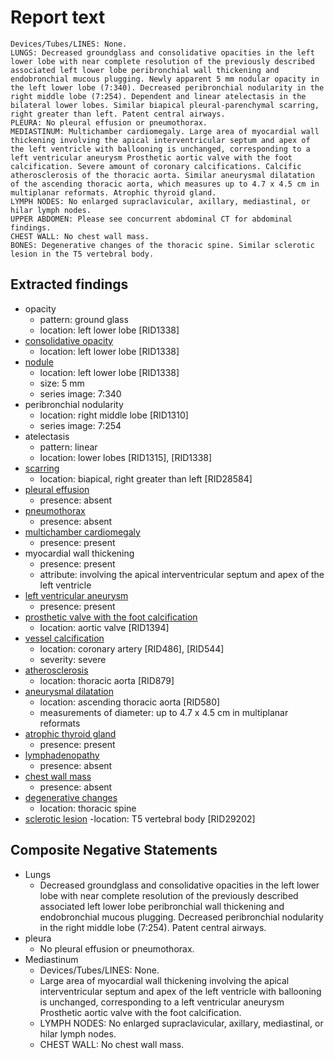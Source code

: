 # Report text

```text
Devices/Tubes/LINES: None.
LUNGS: Decreased groundglass and consolidative opacities in the left lower lobe with near complete resolution of the previously described associated left lower lobe peribronchial wall thickening and endobronchial mucous plugging. Newly apparent 5 mm nodular opacity in the left lower lobe (7:340). Decreased peribronchial nodularity in the right middle lobe (7:254). Dependent and linear atelectasis in the bilateral lower lobes. Similar biapical pleural-parenchymal scarring, right greater than left. Patent central airways.
PLEURA: No pleural effusion or pneumothorax.
MEDIASTINUM: Multichamber cardiomegaly. Large area of myocardial wall thickening involving the apical interventricular septum and apex of the left ventricle with ballooning is unchanged, corresponding to a left ventricular aneurysm Prosthetic aortic valve with the foot calcification. Severe amount of coronary calcifications. Calcific atherosclerosis of the thoracic aorta. Similar aneurysmal dilatation of the ascending thoracic aorta, which measures up to 4.7 x 4.5 cm in multiplanar reformats. Atrophic thyroid gland.
LYMPH NODES: No enlarged supraclavicular, axillary, mediastinal, or hilar lymph nodes.
UPPER ABDOMEN: Please see concurrent abdominal CT for abdominal findings.
CHEST WALL: No chest wall mass.
BONES: Degenerative changes of the thoracic spine. Similar sclerotic lesion in the T5 vertebral body.
```

## Extracted findings

- opacity
  - pattern: ground glass
  - location: left lower lobe \[RID1338\]
- [consolidative opacity](../../definitions/smartreporting/consolidation.txt)
  - location: left lower lobe \[RID1338\]
- [nodule](../../definitions/hood/pulmonary-nodule.md)
  - location: left lower lobe \[RID1338\]
  - size: 5 mm
  - series image: 7:340
- peribronchial nodularity
  - location: right middle lobe \[RID1310\]
  - series image: 7:254
- atelectasis
  - pattern: linear
  - location: lower lobes \[RID1315\], \[RID1338\]
- [scarring](../../definitions/nuance/apical_pulmonary_scarring.json)
  - location: biapical, right greater than left \[RID28584\]
- [pleural effusion](../../definitions/hood/pleural-effusion.json)
  - presence: absent
- [pneumothorax](../../definitions/hood/pneumothorax.json)
  - presence: absent
- [multichamber cardiomegaly](../../definitions/upmedic/Cardiomegaly.cde.md)
  - presence: present
- myocardial wall thickening
  - presence: present
  - attribute: involving the apical interventricular septum and apex of the left ventricle
- [left ventricular aneurysm](../../definitions/hood/left-ventricular-aneurysm.md)
  - presence: present
- [prosthetic valve with the foot calcification](../../definitions/hood/aortic-valve-replacement.json)
  - location: aortic valve \[RID1394\]
- [vessel calcification](../../definitions/nuance/coronary_artery_calcification.json)
  - location: coronary artery \[RID486\], \[RID544\]
  - severity: severe
- [atherosclerosis](../../definitions/nuance/thoracic_vessel_atherosclerotic_calcification.json)
  - location: thoracic aorta \[RID879\]
- [aneurysmal dilatation](../../definitions/hood/aortic-measurements.json)
  - location:  ascending thoracic aorta \[RID580\]
  - measurements of diameter: up to 4.7 x 4.5 cm in multiplanar reformats
- [atrophic thyroid gland](../../definitions/hood/thyroid-atrophy.md)
  - presence: present
- [lymphadenopathy](../../definitions/hood/mediastinal-lymph-nodes.json)
  - presence: absent
- [chest wall mass](../../definitions/hood/chest-wall.json)  
  - presence: absent
- [degenerative changes](../../definitions/nuance/thoracic_spine_degenerative_changes.json)
  - location: thoracic spine
- [sclerotic lesion](../../definitions/hood/sclerotic-lesion.md)
  -location: T5 vertebral body \[RID29202\]

## Composite Negative Statements

- Lungs
  - Decreased groundglass and consolidative opacities in the left lower lobe with near complete resolution of the previously described associated left lower lobe peribronchial wall thickening and endobronchial mucous plugging. Decreased peribronchial nodularity in the right middle lobe (7:254). Patent central airways.
- pleura
  - No pleural effusion or pneumothorax.
- Mediastinum
  - Devices/Tubes/LINES: None.
  - Large area of myocardial wall thickening involving the apical interventricular septum and apex of the left ventricle with ballooning is unchanged, corresponding to a left ventricular aneurysm Prosthetic aortic valve with the foot calcification.
  - LYMPH NODES: No enlarged supraclavicular, axillary, mediastinal, or hilar lymph nodes.
  - CHEST WALL: No chest wall mass.

